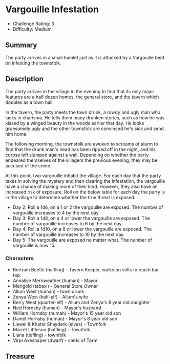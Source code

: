 # Vargouille Infestation

* Challenge Rating: 3
* Difficulty: Medium

## Summary

The party arrives in a small hamlet just as it is attacked by a Vargouille bent on infesting the townsfolk.

## Description

The party arrives in the village in the evening to find that its only major features are a half dozen homes, the general store, and the tavern
which doubles as a town hall.

In the tavern, the party meets the town drunk, a rowdy and ugly man who lacks in charisma. He tells them many drunken stories, 
such as how he was kissed by a winged beauty in the woods earlier that day. He looks gruesomely ugly and the other townsfolk are convinced he's sick and send him home.

The following morning, the townsfolk are awoken to screams of alarm to find that the drunk man's head has been ripped off in the night,
and his corpse left slumped against a wall. Depending on whether the party endeared themselves of the villagers the previous evening,
they may be accused of the crime.

At this point, two vargouille inhabit the village. For each day that the party takes in solving the mystery and then clearing the infestation,
the vargouille have a chance of making more of their kind. However, they also have an increased risk of exposure. Roll on the below table for
each day the party is in the village to determine whether the true threat is exposed.

* Day 2: Roll a 1d6, on a 1 or 2 the vargouille are exposed. The number of vargouille increases to 4 by the next day.
* Day 3: Roll a 1d8, on a 4 or lower the vargouille are exposed. The number of vargouille increases to 6 by the next day.
* Day 4: Roll a 1d10, on a 6 or lower the vargouille are exposed. The number of vargouille increases to 10 by the next day.
* Day 5: The vargouille are exposed no matter what. The number of vargouille is now 15.

### Characters
* Bertram Beetle (halfling) - Tavern Keeper, walks on stilts to reach bar top.
* Annalise Merriweather (human) - Mayor
* Merigold (tabaxi) - General Store Owner
* Allum West (human) - town drunk
* Zenya West (half-elf) - Allum's wife
* Berry West (quarter-elf) - Allum and Zenya's 8 year old daughter
* Ned Hornsby (human) - Mayor's husband
* William Hornsby (human) - Mayor's 15 year old son
* Daniel Hornsby (human) - Mayor's 8 year old son
* Llewel & Khatar Shaydark (elves) - Townfolk
* Marret Littlesun (halfling) - Townfolk
* Liana (tiefling) - townfolk
* Virpi Axeshaper (dwarf) - cleric of Torm

## Treasure

